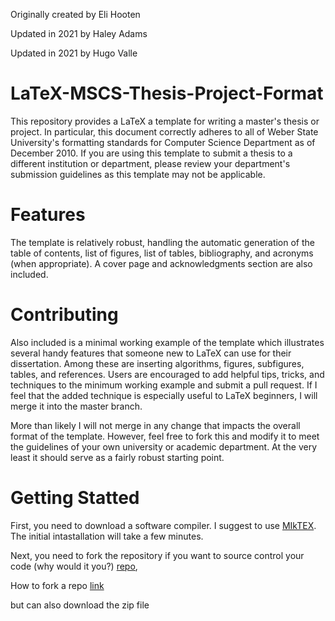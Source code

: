 Originally created by Eli Hooten

Updated in 2021 by Haley Adams 

Updated in 2021 by Hugo Valle 


# LaTeX-MSCS-Thesis-Project-Format

This repository provides a LaTeX a template for writing a master's thesis or project. In particular, this document correctly adheres to all of Weber State University's formatting standards for Computer Science Department as of December 2010. If you are using this template to submit a thesis to a different institution or department, please review your department's submission guidelines as this template may not be applicable.


# Features
The template is relatively robust, handling the automatic generation of the table of contents, list of figures, list of tables, bibliography, and acronyms (when appropriate). A cover page and acknowledgments section are also included. 


# Contributing

Also included is a minimal working example of the template which illustrates several handy features that someone new to LaTeX can use for their dissertation. Among these are inserting algorithms, figures, subfigures, tables, and references. Users are encouraged to add helpful tips, tricks, and techniques to the minimum working example and submit a pull request. If I feel that the added technique is especially useful to LaTeX beginners, I will merge it into the master branch.

More than likely I will not merge in any change that impacts the overall format of the template. However, feel free to fork this and modify it to meet the guidelines of your own university or academic department. At the very least it should serve as a fairly robust starting point. 



# Getting Statted

First, you need to download a software compiler. I suggest to use [MIkTEX](https://miktex.org/). The initial intastallation will take a few minutes. 

Next, you need to fork the repository if you want to source control your code (why would it you?) [repo](https://docs.github.com/en/get-started/quickstart/fork-a-repo), 

How to fork a repo [link](https://docs.github.com/en/get-started/quickstart/fork-a-repo)

but can also download the zip file
